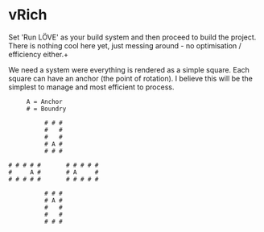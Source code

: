 vRich
=====

Set 'Run LÖVE' as your build system and then proceed to build the project. There is nothing cool here yet, just messing around - no optimisation / efficiency either.+

We need a system were everything is rendered as a simple square. Each square can have an anchor (the point of rotation). I believe this will be the simplest to manage and most efficient to process.

```
     A = Anchor
     # = Boundry

          # # #
          #   #
          #   #
          # A #
          # # #

# # # # #       # # # # #
#     A #       # A     #
# # # # #       # # # # #

          # # #
          # A #
          #   #
          #   #
          # # #
```
